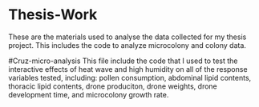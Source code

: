 # Thesis-Work
These are the materials used to analyse the data collected for my thesis project. This includes the code to analyze microcolony and colony data.


#Cruz-micro-analysis
This file include the code that I used to test the interactive effects of heat wave and high humidity on all of the response variables tested, including: pollen consumption, abdominal lipid contents, thoracic lipid contents, drone produciton, drone weights, drone development time, and microcolony growth rate.
